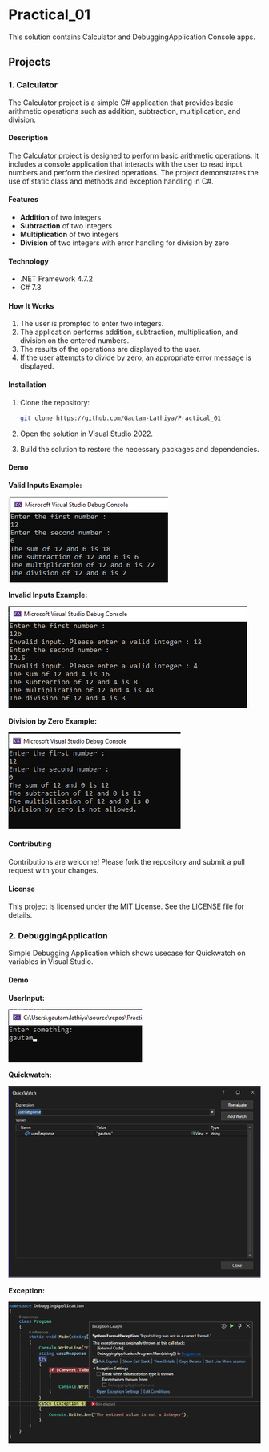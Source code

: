 # Practical_01

This solution contains Calculator and DebuggingApplication Console apps.

## Projects

### 1. Calculator

The Calculator project is a simple C# application that provides basic arithmetic operations such as addition, subtraction, multiplication, and division.

#### Description

The Calculator project is designed to perform basic arithmetic operations. It includes a console application that interacts with the user to read input numbers and perform the desired operations. The project demonstrates the use of static class and methods and exception handling in C#.

#### Features

- **Addition** of two integers
- **Subtraction** of two integers
- **Multiplication** of two integers
- **Division** of two integers with error handling for division by zero

#### Technology

- .NET Framework 4.7.2
- C# 7.3

#### How It Works

1. The user is prompted to enter two integers.
2. The application performs addition, subtraction, multiplication, and division on the entered numbers.
3. The results of the operations are displayed to the user.
4. If the user attempts to divide by zero, an appropriate error message is displayed.

#### Installation

1. Clone the repository:

    ```bash
    git clone https://github.com/Gautam-Lathiya/Practical_01
    ```

2. Open the solution in Visual Studio 2022.

3. Build the solution to restore the necessary packages and dependencies.

#### Demo

**Valid Inputs Example:**

![Valid_Inputs](https://github.com/Gautam-Lathiya/Practical_01/blob/master/assets/Calculator/valid_inputs.png)

**Invalid Inputs Example:**

![Invalid_Inputs](https://github.com/Gautam-Lathiya/Practical_01/blob/master/assets/Calculator/invalid_inputs.png)

**Division by Zero Example:**

![Div_By_Zero](https://github.com/Gautam-Lathiya/Practical_01/blob/master/assets/Calculator/Div_By_Zero.png)

#### Contributing

Contributions are welcome! Please fork the repository and submit a pull request with your changes.

#### License

This project is licensed under the MIT License. See the [LICENSE](LICENSE) file for details.

### 2. DebuggingApplication

Simple Debugging Application which shows usecase for Quickwatch on variables in Visual Studio.

#### Demo

**UserInput:**

![UserInput](https://github.com/Gautam-Lathiya/Practical_01/blob/master/assets/DebuggingApplication/user_input.png)

**Quickwatch:**

![Quickwatch](https://github.com/Gautam-Lathiya/Practical_01/blob/master/assets/DebuggingApplication/Quickwatch.png)

**Exception:**

![Exception](https://github.com/Gautam-Lathiya/Practical_01/blob/master/assets/DebuggingApplication/Exception.png)